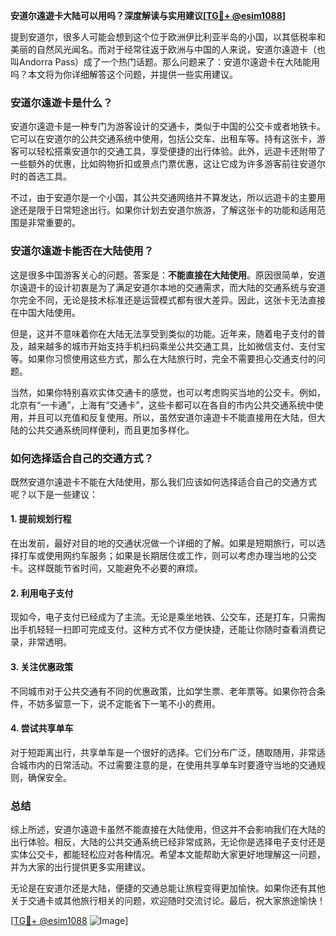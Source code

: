 **安道尔遠遊卡大陆可以用吗？深度解读与实用建议[[TG💪+ @esim1088](https://t.me/s/esim1088)]**

提到安道尔，很多人可能会想到这个位于欧洲伊比利亚半岛的小国，以其低税率和美丽的自然风光闻名。而对于经常往返于欧洲与中国的人来说，安道尔遠遊卡（也叫Andorra Pass）成了一个热门话题。那么问题来了：安道尔遠遊卡在大陆能用吗？本文将为你详细解答这个问题，并提供一些实用建议。

### 安道尔遠遊卡是什么？

安道尔遠遊卡是一种专门为游客设计的交通卡，类似于中国的公交卡或者地铁卡。它可以在安道尔的公共交通系统中使用，包括公交车、出租车等。持有这张卡，游客可以轻松搭乘安道尔的交通工具，享受便捷的出行体验。此外，远遊卡还附带了一些额外的优惠，比如购物折扣或景点门票优惠，这让它成为许多游客前往安道尔时的首选工具。

不过，由于安道尔是一个小国，其公共交通网络并不算发达，所以远遊卡的主要用途还是限于日常短途出行。如果你计划去安道尔旅游，了解这张卡的功能和适用范围是非常重要的。

### 安道尔遠遊卡能否在大陆使用？

这是很多中国游客关心的问题。答案是：**不能直接在大陆使用**。原因很简单，安道尔遠遊卡的设计初衷是为了满足安道尔本地的交通需求，而大陆的交通系统与安道尔完全不同，无论是技术标准还是运营模式都有很大差异。因此，这张卡无法直接在中国大陆使用。

但是，这并不意味着你在大陆无法享受到类似的功能。近年来，随着电子支付的普及，越来越多的城市开始支持手机扫码乘坐公共交通工具，比如微信支付、支付宝等。如果你习惯使用这些方式，那么在大陆旅行时，完全不需要担心交通支付的问题。

当然，如果你特别喜欢实体交通卡的感觉，也可以考虑购买当地的公交卡。例如，北京有“一卡通”，上海有“交通卡”，这些卡都可以在各自的市内公共交通系统中使用，并且可以充值和反复使用。所以，虽然安道尔遠遊卡不能直接用在大陆，但大陆的公共交通系统同样便利，而且更加多样化。

### 如何选择适合自己的交通方式？

既然安道尔遠遊卡不能在大陆使用，那么我们应该如何选择适合自己的交通方式呢？以下是一些建议：

#### 1. **提前规划行程**
   在出发前，最好对目的地的交通状况做一个详细的了解。如果是短期旅行，可以选择打车或使用网约车服务；如果是长期居住或工作，则可以考虑办理当地的公交卡。这样既能节省时间，又能避免不必要的麻烦。

#### 2. **利用电子支付**
   现如今，电子支付已经成为了主流。无论是乘坐地铁、公交车，还是打车，只需掏出手机轻轻一扫即可完成支付。这种方式不仅方便快捷，还能让你随时查看消费记录，非常透明。

#### 3. **关注优惠政策**
   不同城市对于公共交通有不同的优惠政策，比如学生票、老年票等。如果你符合条件，不妨多留意一下，说不定能省下一笔不小的费用。

#### 4. **尝试共享单车**
   对于短距离出行，共享单车是一个很好的选择。它们分布广泛，随取随用，非常适合城市内的日常活动。不过需要注意的是，在使用共享单车时要遵守当地的交通规则，确保安全。

### 总结

综上所述，安道尔遠遊卡虽然不能直接在大陆使用，但这并不会影响我们在大陆的出行体验。相反，大陆的公共交通系统已经非常成熟，无论你是选择电子支付还是实体公交卡，都能轻松应对各种情况。希望本文能帮助大家更好地理解这一问题，并为大家的出行提供更多实用建议。

无论是在安道尔还是大陆，便捷的交通总能让旅程变得更加愉快。如果你还有其他关于交通卡或其他旅行相关的问题，欢迎随时交流讨论。最后，祝大家旅途愉快！

[[TG💪+ @esim1088](https://t.me/s/esim1088) ![Image](https://i.postimg.cc/4NQfJmqS/Snipaste-2025-05-13-00-14-12.png)]
